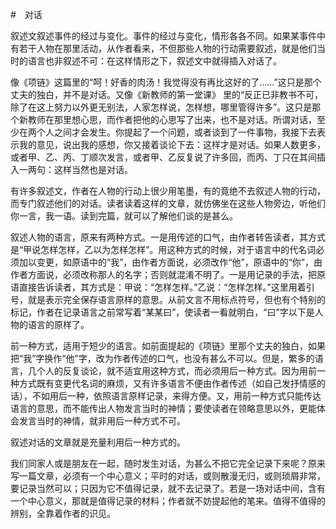 #　对话

叙述文叙述事件的经过与变化。事件的经过与变化，情形各各不同。如果某事件中有若干人物在那里活动，从作者看来，不但那些人物的行动需要叙述，就是他们当时的语言也非叙述不可：在这样情形之下，叙述文中就得插入对话了。

像《项链》这篇里的“呵！好香的肉汤！我觉得没有再比这好的了……”这只是那个丈夫的独白，并不是对话。又像《新教师的第一堂课》 里的“反正已非教书不可，除了在这上努力以外更无别法，人家怎样说，怎样想，哪里管得许多”。这只是那个新教师在那里想心思，而作者把他的心思写了出来，也不是对话。所谓对话，至少在两个人之间才会发生。你提起了一个问题，或者谈到了一件事物，我接下去表示我的意见，说出我的感想，你又接着谈论下去：这样才是对话。如果人数更多，或者甲、乙、丙、丁顺次发言，或者甲、乙反复说了许多回，而丙、丁只在其间插入一两句：这样当然也是对话。

有许多叙述文，作者在人物的行动上很少用笔墨，有的竟绝不去叙述人物的行动，而专门叙述他们的对话。读者读着这样的文章，就仿佛坐在这些人物旁边，听他们你一言，我一语。读到完篇，就可以了解他们谈的是甚么。

叙述人物的语言，原来有两种方式。一是用传述的口气，由作者转告读者，其方式是“甲说怎样怎样，乙以为怎样怎样”。用这种方式的时候，对于语言中的代名词必须加以变更，如原语中的“我”，由作者方面说，必须改作“他”，原语中的“你”，由作者方面说，必须改称那人的名字；否则就混淆不明了。一是用记录的手法，把原语直接告诉读者，其方式是：甲说：“怎样怎样。”乙说：“怎样怎样。”这里用着引号，就是表示完全保存语言原样的意思。从前文言不用标点符号，但也有个特别的标记，作者在记录语言之前常写着“某某曰”，使读者一看就明白，“曰”字以下是人物的语言的原样了。

前一种方式，适用于短少的语言。如前面提起的《项链》里那个丈夫的独白，如果把“我”字换作“他”字，改为作者传述的口气，也没有甚么不可以。但是，繁多的语言，几个人的反复谈论，就不适宜用这种方式，而必须用后一种方式。因为用前一种方式既有变更代名词的麻烦，又有许多语言不便由作者传述（如自己发抒情感的话），不如用后一种，依照语言原样记录，来得方便。又，用前一种方式只能传达语言的意思，而不能传出人物发言当时的神情；要使读者在领略意思以外，更能体会发言当时的神情，就非用后一种方式不可。

叙述对话的文章就是充量利用后一种方式的。

我们同家人或是朋友在一起，随时发生对话，为甚么不把它完全记录下来呢？原来写一篇文章，必须有一个中心意义；平时的对话，或则散漫无归，或则琐屑非常，要记录当然可以；只因为它不值得记录，就不去记录了。若是一场对话中间，含有一个中心意义，那就是值得记录的材料；作者就不妨提起他的笔来。值得不值得的辨别，全靠着作者的识见。
